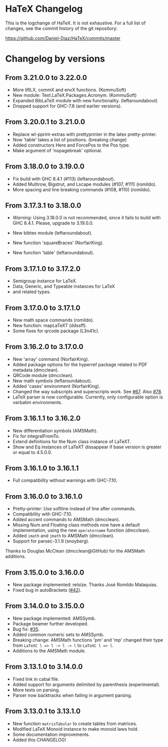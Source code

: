 
# HaTeX Changelog

This is the logchange of HaTeX. It is not exhaustive.
For a full list of changes, see the commit history of the
git repository:

https://github.com/Daniel-Diaz/HaTeX/commits/master

# Changelog by versions

## From 3.21.0.0 to 3.22.0.0
* More liftLX, commX and envX functions. (KommuSoft)
* New module: Text.LaTeX.Packages.Acronym. (KommuSoft)
* Expanded BibLaTeX module with new functionality. (leftaroundabout)
* Dropped support for GHC-7.8 (and earlier versions).

## From 3.20.0.1 to 3.21.0.0

* Replace wl-pprint-extras with prettyprinter in the latex pretty-printer.
* Now 'table' takes a list of positions. (breaking change)
* Added constructors Here and ForcePos to the Pos type.
* Make argument of 'nopagebreak' optional.

## From 3.18.0.0 to 3.19.0.0

* Fix build with GHC 8.4.1 (#113) (leftaroundabout).
* Added Multirow, Bigstrut, and Lscape modules (#107, #111) (romildo).
* More spacing and line breaking commands (#108, #110) (romildo).

## From 3.17.3.1 to 3.18.0.0

* _Warning:_ Using 3.18.0.0 is not recommended, since it fails to build with GHC 8.4.1.
  Please, upgrade to 3.19.0.0.

* New bibtex module (leftaroundabout).
* New function 'squareBraces' (NorfairKing).
* New function 'table' (leftaroundabout).

## From 3.17.1.0 to 3.17.2.0

* Semigroup instance for LaTeX.
* Data, Generic, and Typeable instances for LaTeX
* and related types.

## From 3.17.0.0 to 3.17.1.0

* New math space commands (romildo).
* New function: mapLaTeXT (ddssff).
* Some fixes for qrcode package (L3n41c).

## From 3.16.2.0 to 3.17.0.0

* New 'array' command (NorfairKing).
* Added package options for the hyperref package related to PDF metadata (dmcclean).
* QRCode module (dmcclean).
* New math symbols (leftaroundabout).
* Added 'cases' environment (NorfairKing).
* Changed the way subscripts and superscripts work.
  See [#67](https://github.com/Daniel-Diaz/HaTeX/pull/67).
  Also [#78](https://github.com/Daniel-Diaz/HaTeX/pull/78).
* LaTeX parser is now configurable.
  Currently, only configurable option is verbatim
  environments.

## From 3.16.1.1 to 3.16.2.0

* New differentiation symbols (AMSMath).
* Fix for integralFromTo.
* Extend definitions for the Num class instance of LaTeXT.
* Show and Eq instances of LaTeXT dissappear if base version
  is greater or equal to 4.5.0.0.

## From 3.16.1.0 to 3.16.1.1

* Full compatibility without warnings with GHC-7.10.

## From 3.16.0.0 to 3.16.1.0

* Pretty-printer: Use softline instead of line after commands.
* Compatibility with GHC-7.10.
* Added accent commands to AMSMath (dmcclean).
* Missing Num and Floating class methods now have a default implementation,
  using the new `operatorname` function (dmcclean).
* Added `imath` and `jmath` to AMSMath (dmcclean).
* Support for parsec-3.1.9 (snoyberg).

Thanks to Douglas McClean (dmcclean@GitHub) for the AMSMath additions.

## From 3.15.0.0 to 3.16.0.0

* New package implemented: relsize.
    Thanks José Romildo Malaquias.
* Fixed bug in autoBrackets ([#42](https://github.com/Daniel-Diaz/HaTeX/pull/42)).

## From 3.14.0.0 to 3.15.0.0

* New package implemented: AMSSymb.
* Package beamer further developed.
* Bug fix: [#35](https://github.com/Daniel-Diaz/HaTeX/issues/35).
* Added common numeric sets to AMSSymb.
* Breaking change: AMSMath functions 'pm' and 'mp' changed their
  type from `LaTeXC l => l -> l -> l` to `LaTeXC l => l`.
* Additions to the AMSMath module.

## From 3.13.1.0 to 3.14.0.0

* Fixed link in cabal file.
* Added support for arguments delimited by parenthesis (experimental).
* More tests on parsing.
* Parser now backtracks when failing in argument parsing.

## From 3.13.0.1 to 3.13.1.0

* New function ``matrixTabular`` to create tables from matrices.
* Modified LaTeX Monoid instance to make monoid laws hold.
* Some documentation improvements.
* Added this CHANGELOG!
